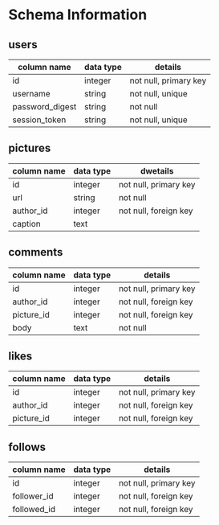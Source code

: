 # Schema Information

## users
column name     | data type | details
----------------|-----------|-----------------------
id              | integer   | not null, primary key
username        | string    | not null, unique
password_digest | string    | not null
session_token   | string    | not null, unique

## pictures
column name     | data type | dwetails
----------------|-----------|-----------------------
id              | integer   | not null, primary key
url  | string    | not null
author_id       | integer   | not null, foreign key
caption         | text      |

## comments
column name     | data type | details
----------------|-----------|-----------------------
id              | integer   | not null, primary key
author_id       | integer   | not null, foreign key
picture_id      | integer   | not null, foreign key
body            | text      | not null

## likes
column name     | data type | details
----------------|-----------|-----------------------
id              | integer   | not null, primary key
author_id       | integer   | not null, foreign key
picture_id      | integer   | not null, foreign key

## follows
column name     | data type | details
----------------|-----------|-----------------------
id              | integer   | not null, primary key
follower_id     | integer   | not null, foreign key
followed_id     | integer   | not null, foreign key
